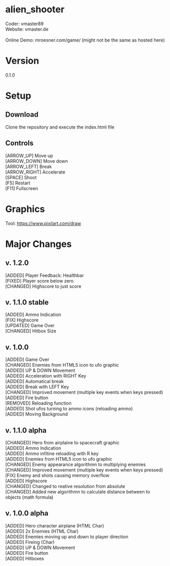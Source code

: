 # alien_shooter
Coder: vmaster89 <br />
Website: vmaster.de <br />
<br />
Online Demo: mroesner.com/game/ (might not be the same as hosted here) <br />

# Version 
0.1.0 

# Setup 
## Download 
Clone the repository and execute the index.html file 

## Controls 
[ARROW_UP] Move up <br />
[ARROW_DOWN] Move down <br />
[ARROW_LEFT] Break <br />
[ARROW_RIGHT] Accelerate <br />
[SPACE] Shoot <br />
[F5] Restart <br />
[F11] Fullscreen <br />

# Graphics 
Tool: https://www.pixilart.com/draw

# Major Changes 
## v. 1.2.0
[ADDED] Player Feedback: Healthbar<br />
[FIXED] Player score below zero<br />
[CHANGED] Highscore to just score<br />

## v. 1.1.0 stable
[ADDED] Ammo Indication<br />
[FIX] Highscore <br />
[UPDATED] Game Over <br />
[CHANGED] Hitbox Size <br />

## v. 1.0.0
[ADDED] Game Over<br /> 
[CHANGED] Enemies from HTML5 icon to ufo graphic<br />
[ADDED] UP & DOWN Movement <br />
[ADDED] Acceleration with RIGHT Key<br />
[ADDED] Automatical break<br />
[ADDED] Break with LEFT Key<br />
[CHANGED] Improved movement (multiple key events when keys pressed) <br />
[ADDED] Fire button <br />
[REMOVED] Reloading function <br /> 
[ADDED] Shot ufos turning to ammo icons (reloading ammo)<br />
[ADDED] Moving Background <br />

## v. 1.1.0 alpha
[CHANGED] Hero from airplaine to spacecraft graphic<br /> 
[ADDED] Ammo Indication<br />
[ADDED] Ammo infitine reloading with R key<br />
[ADDED] Enemies from HTML5 icon to ufo graphic<br />
[CHANGED] Enemy appearance algorithmn to multiplying enemies<br /> 
[CHANGED] Improved movement (multiple key events when keys pressed) <br />
[FIX] Enemy and shots causing memory overflow <br />
[ADDED] Highscore<br />
[CHANGED] Changed to reative resolution from absolute <br />
[CHANGED] Added new algorithmn to calculate distance between to objects (math formula) <br />

## v. 1.0.0 alpha
[ADDED] Hero character airplane (HTML Char)<br /> 
[ADDED] 2x Enemies (HTML Char)<br />
[ADDED] Enemies moving up and down to player direction<br />
[ADDED] Fireing (Char)<br />
[ADDED] UP & DOWN Movement <br />
[ADDED] Fire button <br />
[ADDED] Hitboxes <br />